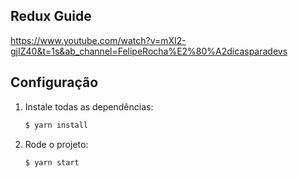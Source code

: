 ## Redux Guide

https://www.youtube.com/watch?v=mXI2-gjIZ40&t=1s&ab_channel=FelipeRocha%E2%80%A2dicasparadevs

## Configuração

1. Instale todas as dependências:

   ```sh
   $ yarn install
   ```

2. Rode o projeto:

   ```sh
   $ yarn start
   ```
